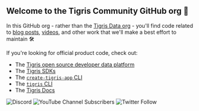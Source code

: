## Welcome to the Tigris Community GitHub org 👋

In this GitHub org - rather than the [Tigris Data org](https://github.com/tigrisdata) - you'll find code related to [blog posts](https://www.tigrisdata.com), [videos](https://www.youtube.com/@tigrisdata), and other work that we'll make a best effort to maintain 🛠️

If you're looking for official product code, check out:

- The [Tigris open source developer data platform](https://github.com/tigrisdata/tigris)
- The [Tigris SDKs](https://github.com/tigrisdata?q=tigris-client&type=all&language=&sort=)
- The [`create-tigris-app` CLI](https://github.com/tigrisdata/create-tigris-app)
- The [`tigris` CLI](https://github.com/tigrisdata/tigris-cli)
- The [Tigris Docs](https://github.com/tigrisdata/tigris-docs)

![Discord](https://img.shields.io/discord/1033842669983633488?style=for-the-badge) ![YouTube Channel Subscribers](https://img.shields.io/youtube/channel/subscribers/UCsCQ5Nl3JOh71UNCCNZ3q2g?style=for-the-badge) ![Twitter Follow](https://img.shields.io/twitter/follow/tigrisdata?style=for-the-badge)
